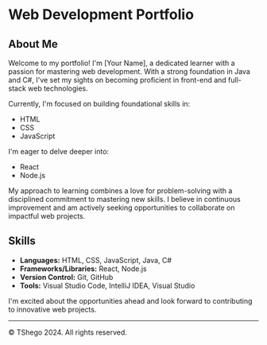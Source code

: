 # Web Development Portfolio

## About Me

Welcome to my portfolio! I'm [Your Name], a dedicated learner with a passion for mastering web development. With a strong foundation in Java and C#, I've set my sights on becoming proficient in front-end and full-stack web technologies.

Currently, I'm focused on building foundational skills in:

- HTML
- CSS
- JavaScript

I'm eager to delve deeper into:

- React
- Node.js

My approach to learning combines a love for problem-solving with a disciplined commitment to mastering new skills. I believe in continuous improvement and am actively seeking opportunities to collaborate on impactful web projects.

## Skills

- **Languages:** HTML, CSS, JavaScript, Java, C#
- **Frameworks/Libraries:** React, Node.js
- **Version Control:** Git, GitHub
- **Tools:** Visual Studio Code, IntelliJ IDEA, Visual Studio

I'm excited about the opportunities ahead and look forward to contributing to innovative web projects.

---

© TShego 2024. All rights reserved.
